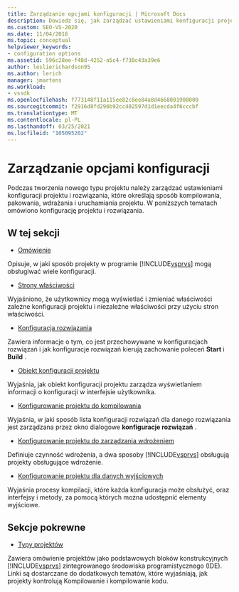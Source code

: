 ```yaml
---
title: Zarządzanie opcjami konfiguracji | Microsoft Docs
description: Dowiedz się, jak zarządzać ustawieniami konfiguracji projektów i rozwiązań w programie Visual Studio, aby kontrolować sposób kompilowania, pakowania, wdrażania i uruchamiania projektu.
ms.custom: SEO-VS-2020
ms.date: 11/04/2016
ms.topic: conceptual
helpviewer_keywords:
- configuration options
ms.assetid: 596c28ee-f48d-4252-a5c4-f730c43a39e6
author: leslierichardson95
ms.author: lerich
manager: jmartens
ms.workload:
- vssdk
ms.openlocfilehash: f773148f11a115ee82c8ee84a8d4668001908000
ms.sourcegitcommit: f2916d8fd296b92cc402597d1d1eecda4f6cccbf
ms.translationtype: MT
ms.contentlocale: pl-PL
ms.lasthandoff: 03/25/2021
ms.locfileid: "105095202"
---
```

# <a name="managing-configuration-options"></a>Zarządzanie opcjami konfiguracji
Podczas tworzenia nowego typu projektu należy zarządzać ustawieniami konfiguracji projektu i rozwiązania, które określają sposób kompilowania, pakowania, wdrażania i uruchamiania projektu. W poniższych tematach omówiono konfigurację projektu i rozwiązania.

## <a name="in-this-section"></a>W tej sekcji
- [Omówienie](../../extensibility/internals/configuration-options-overview.md)

 Opisuje, w jaki sposób projekty w programie [!INCLUDE[vsprvs](../../code-quality/includes/vsprvs_md.md)] mogą obsługiwać wiele konfiguracji.

- [Strony właściwości](../../extensibility/internals/property-pages.md)

 Wyjaśniono, że użytkownicy mogą wyświetlać i zmieniać właściwości zależne konfiguracji projektu i niezależne właściwości przy użyciu stron właściwości.

- [Konfiguracja rozwiązania](../../extensibility/internals/solution-configuration.md)

 Zawiera informacje o tym, co jest przechowywane w konfiguracjach rozwiązań i jak konfiguracje rozwiązań kierują zachowanie poleceń **Start** i **Build** .

- [Obiekt konfiguracji projektu](../../extensibility/internals/project-configuration-object.md)

 Wyjaśnia, jak obiekt konfiguracji projektu zarządza wyświetlaniem informacji o konfiguracji w interfejsie użytkownika.

- [Konfigurowanie projektu do kompilowania](../../extensibility/internals/project-configuration-for-building.md)

 Wyjaśnia, w jaki sposób lista konfiguracji rozwiązań dla danego rozwiązania jest zarządzana przez okno dialogowe **konfiguracje rozwiązań** .

- [Konfigurowanie projektu do zarządzania wdrożeniem](../../extensibility/internals/project-configuration-for-managing-deployment.md)

 Definiuje czynność wdrożenia, a dwa sposoby [!INCLUDE[vsprvs](../../code-quality/includes/vsprvs_md.md)] obsługują projekty obsługujące wdrożenie.

- [Konfigurowanie projektu dla danych wyjściowych](../../extensibility/internals/project-configuration-for-output.md)

 Wyjaśnia procesy kompilacji, które każda konfiguracja może obsłużyć, oraz interfejsy i metody, za pomocą których można udostępnić elementy wyjściowe.

## <a name="related-sections"></a>Sekcje pokrewne
- [Typy projektów](../../extensibility/internals/project-types.md)

 Zawiera omówienie projektów jako podstawowych bloków konstrukcyjnych [!INCLUDE[vsprvs](../../code-quality/includes/vsprvs_md.md)] zintegrowanego środowiska programistycznego (IDE). Linki są dostarczane do dodatkowych tematów, które wyjaśniają, jak projekty kontrolują Kompilowanie i kompilowanie kodu.
